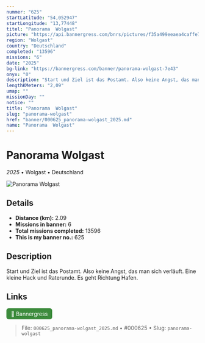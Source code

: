 ```yaml
---
nummer: "625"
startLatitude: "54,052947"
startLongitude: "13,77448"
titel: "Panorama  Wolgast"
picture: "https://api.bannergress.com/bnrs/pictures/f35a499eeaea4caffe7e2e62d9f50499"
region: "Wolgast"
country: "Deutschland"
completed: "13596"
missions: "6"
date: "2025"
bg-link: "https://bannergress.com/banner/panorama-wolgast-7e43"
onyx: "0"
description: "Start und Ziel ist das Postamt. Also keine Angst, das man sich verläuft.\nEine kleine Hack und Raterunde.\nEs geht Richtung Hafen."
lengthKMeters: "2,09"
umap: ""
missionDay: ""
notice: ""
title: "Panorama  Wolgast"
slug: "panorama-wolgast"
href: "banner/000625_panorama-wolgast_2025.md"
name: "Panorama  Wolgast"
---
```

# Panorama  Wolgast

*2025* • Wolgast • Deutschland

![Panorama  Wolgast](https://api.bannergress.com/bnrs/pictures/f35a499eeaea4caffe7e2e62d9f50499)



## Details
- **Distance (km):** 2.09
- **Missions in banner:** 6
- **Total missions completed:** 13596
- **This is my banner no.:** 625



## Description
Start und Ziel ist das Postamt. Also keine Angst, das man sich verläuft.
Eine kleine Hack und Raterunde.
Es geht Richtung Hafen.



## Links
<a href="https://bannergress.com/banner/panorama-wolgast-7e43" target="_blank" style="display:inline-block;margin-right:8px;padding:6px 12px;background:#3c8b3c;color:#fff;text-decoration:none;border-radius:6px;">🔗 Bannergress</a>



> File: `000625_panorama-wolgast_2025.md`
> • #000625
> • Slug: `panorama-wolgast`
